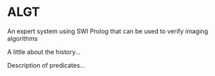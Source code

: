 # ALGT
An expert system using SWI Prolog that can be used to verify imaging algorithms

A little about the history...

Description of predicates...
